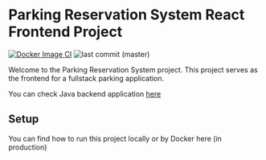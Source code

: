 # Parking Reservation System React Frontend Project

[![Docker Image CI](https://github.com/OlegRyazancev/ParkME_client/actions/workflows/docker.yml/badge.svg?branch=master)](https://github.com/OlegRyazancev/ParkME_client/actions/workflows/docker.yml)
![last commit (master)](https://img.shields.io/github/last-commit/OlegRyazancev/ParkME_client/master)

Welcome to the Parking Reservation System project. This project serves as the
frontend for a fullstack parking application.  

You can check Java backend application [here](https://github.com/OlegRyazancev/ParkME_Server)

## Setup

You can find how to run this project locally or by Docker here (in production)
